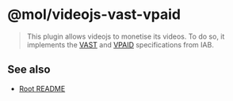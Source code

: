 # @mol/videojs-vast-vpaid

> This plugin allows videojs to monetise its videos. To do so, it implements the [VAST](https://www.iab.com/guidelines/digital-video-ad-serving-template-vast-4-0/) and [VPAID](https://www.iab.com/guidelines/digital-video-player-ad-interface-definition-vpaid-2-0/) specifications from IAB.

## See also
* [Root README](../../README.md)
